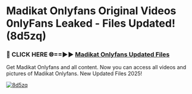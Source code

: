 # Madikat Onlyfans Original Videos 0nlyFans Leaked - Files Updated! (8d5zq)

<h3>🔴 CLICK HERE 🌐==►► <a href="https://tinyurl.com/ehrbuxhb" rel="nofollow">Madikat Onlyfans Updated Files</a></h3>

Get Madikat Onlyfans and all content. Now you can access all videos and pictures of Madikat Onlyfans. New Updated Files 2025!

[![8d5zq](https://i.imgur.com/lVYEuWS.gif)](https://tinyurl.com/ehrbuxhb)
